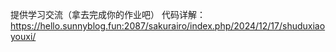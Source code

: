 提供学习交流（拿去完成你的作业吧）
代码详解：https://hello.sunnyblog.fun:2087/sakurairo/index.php/2024/12/17/shuduxiaoyouxi/
